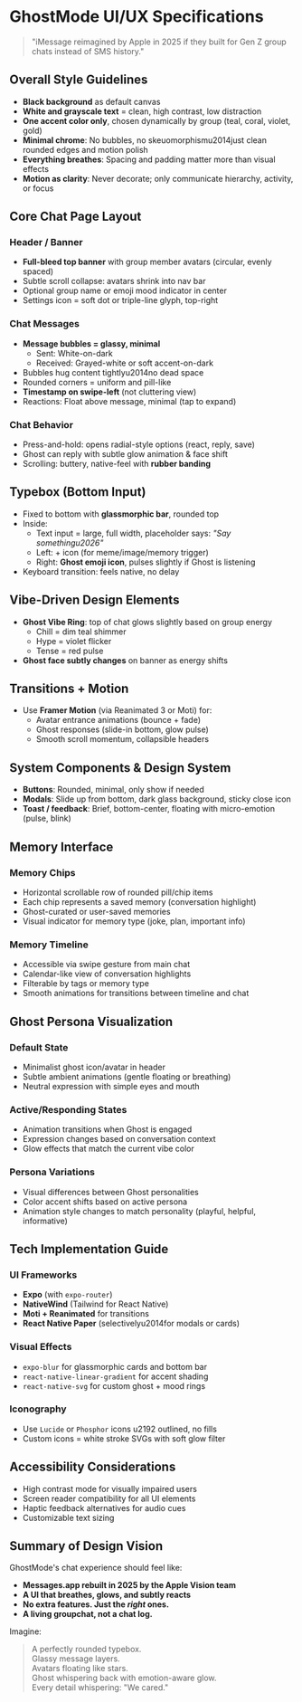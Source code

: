 # GhostMode UI/UX Specifications

> "iMessage reimagined by Apple in 2025 if they built for Gen Z group chats instead of SMS history."

## Overall Style Guidelines

- **Black background** as default canvas
- **White and grayscale text** = clean, high contrast, low distraction
- **One accent color only**, chosen dynamically by group (teal, coral, violet, gold)
- **Minimal chrome**: No bubbles, no skeuomorphismu2014just clean rounded edges and motion polish
- **Everything breathes**: Spacing and padding matter more than visual effects
- **Motion as clarity**: Never decorate; only communicate hierarchy, activity, or focus

## Core Chat Page Layout

### Header / Banner

- **Full-bleed top banner** with group member avatars (circular, evenly spaced)
- Subtle scroll collapse: avatars shrink into nav bar
- Optional group name or emoji mood indicator in center
- Settings icon = soft dot or triple-line glyph, top-right

### Chat Messages

- **Message bubbles = glassy, minimal**  
  - Sent: White-on-dark  
  - Received: Grayed-white or soft accent-on-dark  
- Bubbles hug content tightlyu2014no dead space
- Rounded corners = uniform and pill-like
- **Timestamp on swipe-left** (not cluttering view)
- Reactions: Float above message, minimal (tap to expand)

### Chat Behavior

- Press-and-hold: opens radial-style options (react, reply, save)
- Ghost can reply with subtle glow animation & face shift
- Scrolling: buttery, native-feel with **rubber banding**

## Typebox (Bottom Input)

- Fixed to bottom with **glassmorphic bar**, rounded top
- Inside:  
  - Text input = large, full width, placeholder says: *"Say somethingu2026"*  
  - Left: + icon (for meme/image/memory trigger)  
  - Right: **Ghost emoji icon**, pulses slightly if Ghost is listening  
- Keyboard transition: feels native, no delay

## Vibe-Driven Design Elements

- **Ghost Vibe Ring**: top of chat glows slightly based on group energy  
  - Chill = dim teal shimmer  
  - Hype = violet flicker  
  - Tense = red pulse  
- **Ghost face subtly changes** on banner as energy shifts

## Transitions + Motion

- Use **Framer Motion** (via Reanimated 3 or Moti) for:
  - Avatar entrance animations (bounce + fade)
  - Ghost responses (slide-in bottom, glow pulse)
  - Smooth scroll momentum, collapsible headers

## System Components & Design System

- **Buttons**: Rounded, minimal, only show if needed
- **Modals**: Slide up from bottom, dark glass background, sticky close icon
- **Toast / feedback**: Brief, bottom-center, floating with micro-emotion (pulse, blink)

## Memory Interface

### Memory Chips
- Horizontal scrollable row of rounded pill/chip items
- Each chip represents a saved memory (conversation highlight)
- Ghost-curated or user-saved memories
- Visual indicator for memory type (joke, plan, important info)

### Memory Timeline
- Accessible via swipe gesture from main chat
- Calendar-like view of conversation highlights
- Filterable by tags or memory type
- Smooth animations for transitions between timeline and chat

## Ghost Persona Visualization

### Default State
- Minimalist ghost icon/avatar in header
- Subtle ambient animations (gentle floating or breathing)
- Neutral expression with simple eyes and mouth

### Active/Responding States
- Animation transitions when Ghost is engaged
- Expression changes based on conversation context
- Glow effects that match the current vibe color

### Persona Variations
- Visual differences between Ghost personalities
- Color accent shifts based on active persona
- Animation style changes to match personality (playful, helpful, informative)

## Tech Implementation Guide

### UI Frameworks
- **Expo** (with `expo-router`)
- **NativeWind** (Tailwind for React Native)
- **Moti + Reanimated** for transitions
- **React Native Paper** (selectivelyu2014for modals or cards)

### Visual Effects
- `expo-blur` for glassmorphic cards and bottom bar
- `react-native-linear-gradient` for accent shading
- `react-native-svg` for custom ghost + mood rings

### Iconography
- Use `Lucide` or `Phosphor` icons u2192 outlined, no fills
- Custom icons = white stroke SVGs with soft glow filter

## Accessibility Considerations

- High contrast mode for visually impaired users
- Screen reader compatibility for all UI elements
- Haptic feedback alternatives for audio cues
- Customizable text sizing

## Summary of Design Vision

GhostMode's chat experience should feel like:
- **Messages.app rebuilt in 2025 by the Apple Vision team**
- **A UI that breathes, glows, and subtly reacts**
- **No extra features. Just the *right* ones.**
- **A living groupchat, not a chat log.**

Imagine:
> A perfectly rounded typebox.  
> Glassy message layers.  
> Avatars floating like stars.  
> Ghost whispering back with emotion-aware glow.  
> Every detail whispering: "We cared."

